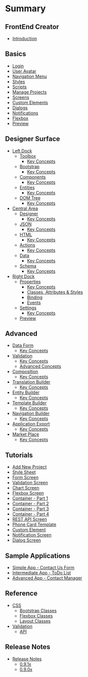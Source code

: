 # Summary

## FrontEnd Creator

* [Introduction](README.md)

## Basics

* [Login](basics/login.md)
* [User Avatar](basics/user-avatar.md)
* [Navigation Menu](basics/navigation-menu/readme.md)
  <!-- * [Key Concepts](basics/navigation-menu/key-concepts.md) -->
* [Styles](basics/styles/readme.md)
  <!-- * [Key Concepts](basics/styles/key-concepts.md) -->
* [Scripts](basics/scripts/readme.md)
  <!-- * [Key Concepts](basics/scripts/key-concepts.md) -->
* [Manage Projects](basics/projects/readme.md)
  <!-- * [Key Concepts](basics/projects/key-concepts.md) -->
* [Screens](basics/screens/readme.md)
  <!-- * [Key Concepts](basics/screens/key-concepts.md) -->
* [Custom Elements](basics/custom-elements/readme.md)
  <!-- * [Key Concepts](basics/custom-elements/key-concepts.md) -->
* [Dialogs](basics/dialogs/readme.md)
  <!-- * [Key Concepts](basics/dialogs/key-concepts.md) -->
* [Notifications](basics/notifications/readme.md)
  <!-- * [Key Concepts](basics/notifications/key-concepts.md) -->
* [Flexbox](basics/flexbox/readme.md)
  <!-- * [Key Concepts](basics/flexbox/key-concepts.md) -->
* [Preview](basics/preview/readme.md)
  <!-- * [Key Concepts](basics/preview/key-concepts.md) -->

## Designer Surface

* [Left Dock](designer-surface/left-dock/readme.md)
  * [Toolbox](designer-surface/left-dock/toolbox/readme.md)
    * [Key Concepts](designer-surface/left-dock/toolbox/key-concepts.md)
  * [Bootstrap](designer-surface/left-dock/bootstrap/readme.md)
    * [Key Concepts](designer-surface/left-dock/bootstrap/key-concepts.md)
  * [Components](designer-surface/left-dock/components/readme.md)
    * [Key Concepts](designer-surface/left-dock/components/key-concepts.md)
  * [Entities](designer-surface/left-dock/entities/readme.md)
    * [Key Concepts](designer-surface/left-dock/entities/key-concepts.md)
  * [DOM Tree](designer-surface/left-dock/dom-tree/readme.md)
    * [Key Concepts](designer-surface/left-dock/dom-tree/key-concepts.md)
* [Central Area](designer-surface/central-area/readme.md)
  * [Designer](designer-surface/central-area/designer/readme.md)
    * [Key Concepts](designer-surface/central-area/designer/key-concepts.md)
  * [JSON](designer-surface/central-area/json/readme.md)
    * [Key Concepts](designer-surface/central-area/json/key-concepts.md)
  * [HTML](designer-surface/central-area/html/readme.md)
    * [Key Concepts](designer-surface/central-area/html/key-concepts.md)
  * [Actions](designer-surface/central-area/actions/readme.md)
    * [Key Concepts](designer-surface/central-area/actions/key-concepts.md)
  * [Data](designer-surface/central-area/data/readme.md)
    * [Key Concepts](designer-surface/central-area/data/key-concepts.md)
  * [Schema](designer-surface/central-area/schema/readme.md)
    * [Key Concepts](designer-surface/central-area/schema/key-concepts.md)
* [Right Dock](designer-surface/right-dock/readme.md)
  * [Properties](designer-surface/right-dock/properties/readme.md)
    * [Key Concepts](designer-surface/right-dock/properties/key-concepts.md)
    * [Classes, Attributes & Styles](designer-surface/right-dock/properties/classes-attributes-styles.md)
    * [Binding](designer-surface/right-dock/properties/binding.md)
    * [Events](designer-surface/right-dock/properties/events.md)
  * [Settings](designer-surface/right-dock/settings/readme.md)
    * [Key Concepts](designer-surface/right-dock/settings/key-concepts.md)
  * [Preview](designer-surface/right-dock/preview/readme.md)
    <!-- * [Key Concepts](designer-surface/right-dock/preview/key-concepts.md) -->

## Advanced

* [Data Form](advanced/data-form/readme.md)
  * [Key Concepts](advanced/data-form/key-concepts.md)
* [Validation](advanced/validation/readme.md)
  * [Key Concepts](advanced/validation/key-concepts.md)
  * [Advanced Concepts](advanced/validation/advanced-concepts.md)
* [Composition](advanced/composition/readme.md)
  * [Key Concepts](advanced/composition/key-concepts.md)
* [Translation Builder](advanced/translation-builder/readme.md)
  * [Key Concepts](advanced/translation-builder/key-concepts.md)
* [Entity Builder](advanced/entity-builder/readme.md)
  * [Key Concepts](advanced/entity-builder/key-concepts.md)
* [Template Builder](advanced/template-builder/readme.md)
  * [Key Concepts](advanced/template-builder/key-concepts.md)
* [Navigation Builder](advanced/navigation-builder/readme.md)
  * [Key Concepts](advanced/navigation-builder/key-concepts.md)
* [Application Export](advanced/application-export/readme.md)
  * [Key Concepts](advanced/application-export/key-concepts.md)
* [Market Place](advanced/market-place/readme.md)
  * [Key Concepts](advanced/market-place/key-concepts.md)

## Tutorials

* [Add New Project](tutorials/manage-projects.md)
* [Style Sheet](tutorials/style-sheet.md)
* [Form Screen](tutorials/form-screen.md)
* [Validation Screen](tutorials/validation-screen.md)
* [Chart Screen](tutorials/chart-screen.md)
* [Flexbox Screen](tutorials/flexbox-screen.md)
* [Container - Part 1](tutorials/container-part-1.md)
* [Container - Part 2](tutorials/container-part-2.md)
* [Container - Part 3](tutorials/container-part-3.md)
* [Container - Part 4](tutorials/container-part-4.md)
* [REST API Screen](tutorials/randomuser-screen.md)
* [Phone Card Template](tutorials/phone-card-template.md)
* [Custom Element](tutorials/custom-element.md)
* [Notification Screen](tutorials/notification-screen.md)
* [Dialog Screen](tutorials/dialog.md)

## Sample Applications

* [Simple App - Contact Us Form](sample-apps/contact-us.md)
* [Intermediate App - ToDo List](sample-apps/todo-list.md)
* [Advanced App - Contact Manager](sample-apps/contact-manager.md)

## Reference

* [CSS](reference/css/readme.md)
  * [Bootstrap Classes](reference/css/bootstrap-classes.md)
  * [Flexbox Classes](reference/css/flexbox-classes.md)
  * [Layout Classes](reference/css/layout-classes.md)
* [Validation](reference/validation/readme.md)
  * [API](reference/validation/api.md)

## Release Notes

* [Release Notes](release-notes/readme.md)
  * [0.9.1x](release-notes/0.9.1x/readme.md)
  * [0.9.0x](release-notes/0.9.0x/readme.md)


